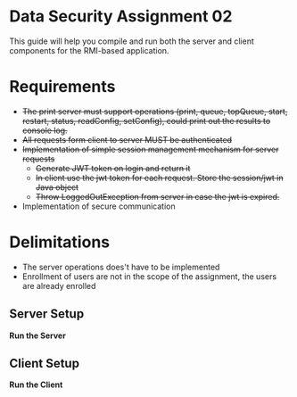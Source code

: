 # Data Security Assignment 02

This guide will help you compile and run both the server and client components for the RMI-based application.

# Requirements
* ~~The print server must support operations (print, queue, topQueue, start, restart, status, readConfig, setConfig), could print out the results to console log.~~
* ~~All requests form client to server MUST be authenticated~~
* ~~Implementation of simple session management mechanism for server requests~~
   * ~~Generate JWT token on login and return it~~
   * ~~In client use the jwt token for each request. Store the session/jwt in Java object~~
   * ~~Throw LoggedOutException from server in case the jwt is expired.~~
* Implementation of secure communication

# Delimitations
* The server operations does't have to be implemented
* Enrollment of users are not in the scope of the assignment, the users are already enrolled

## Server Setup

**Run the Server**

## Client Setup

**Run the Client**
